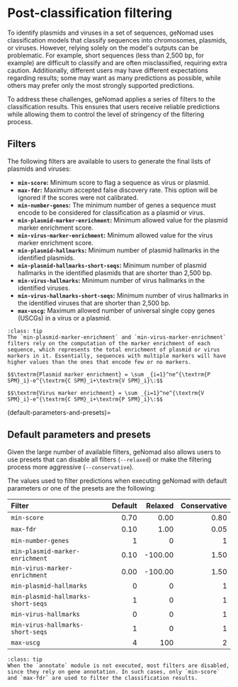 # Post-classification filtering

To identify plasmids and viruses in a set of sequences, geNomad uses classification models that classify sequences into chromosomes, plasmids, or viruses. However, relying solely on the model's outputs can be problematic. For example, short sequences (less than 2,500 bp, for example) are difficult to classify and are often misclassified, requiring extra caution. Additionally, different users may have different expectations regarding results; some may want as many predictions as possible, while others may prefer only the most strongly supported predictions.

To address these challenges, geNomad applies a series of filters to the classification results. This ensures that users receive reliable predictions while allowing them to control the level of stringency of the filtering process.

## Filters

The following filters are available to users to generate the final lists of plasmids and viruses:

- **`min-score`:** Minimum score to flag a sequence as virus or plasmid.
- **`max-fdr`:** Maximum accepted false discovery rate. This option will be ignored if the scores were not calibrated.
- **`min-number-genes`:** The minimum number of genes a sequence must encode to be considered for classification as a plasmid or virus.
- **`min-plasmid-marker-enrichment`:** Minimum allowed value for the plasmid marker enrichment score.
- **`min-virus-marker-enrichment`:** Minimum allowed value for the virus marker enrichment score.
- **`min-plasmid-hallmarks`:** Minimum number of plasmid hallmarks in the identified plasmids.
- **`min-plasmid-hallmarks-short-seqs`:** Minimum number of plasmid hallmarks in the identified plasmids that are shorter than 2,500 bp.
- **`min-virus-hallmarks`:** Minimum number of virus hallmarks in the identified viruses.
- **`min-virus-hallmarks-short-seqs`:** Minimum number of virus hallmarks in the identified viruses that are shorter than 2,500 bp.
- **`max-uscg`:** Maximum allowed number of universal single copy genes (USCGs) in a virus or a plasmid.

```{admonition} The marker enrichment filters
:class: tip
The `min-plasmid-marker-enrichment` and `min-virus-marker-enrichment` filters rely on the computation of the marker enrichment of each sequence, which represents the total enrichment of plasmid or virus markers in it. Essentially, sequences with multiple markers will have higher values than the ones that encode few or no markers.

$$\textrm{Plasmid marker enrichment} = \sum _{i=1}^ne^{\textrm{P SPM}_i}-e^{\textrm{C SPM}_i+\textrm{V SPM}_i}\:$$

$$\textrm{Virus marker enrichment} = \sum _{i=1}^ne^{\textrm{V SPM}_i}-e^{\textrm{C SPM}_i+\textrm{P SPM}_i}\:$$
```

(default-parameters-and-presets)=
## Default parameters and presets

Given the large number of available filters, geNomad also allows users to use presets that can disable all filters (`--relaxed`) or make the filtering process more aggressive (`--conservative`).

The values used to filter predictions when executing geNomad with default parameters or one of the presets are the following:

| Filter                             | Default | Relaxed | Conservative |
|:-----------------------------------|--------:|--------:|-------------:|
| `min-score`                        |    0.70 |    0.00 |         0.80 |
| `max-fdr`                          |    0.10 |    1.00 |         0.05 |
| `min-number-genes`                 |       1 |       0 |            1 |
| `min-plasmid-marker-enrichment`    |    0.10 | -100.00 |         1.50 |
| `min-virus-marker-enrichment`      |    0.00 | -100.00 |         1.50 |
| `min-plasmid-hallmarks`            |       0 |       0 |            1 |
| `min-plasmid-hallmarks-short-seqs` |       1 |       0 |            1 |
| `min-virus-hallmarks`              |       0 |       0 |            1 |
| `min-virus-hallmarks-short-seqs`   |       1 |       0 |            1 |
| `max-uscg`                         |       4 |     100 |            2 |

```{admonition} Post-classification filtering in the absence of gene annotation
:class: tip
When the `annotate` module is not executed, most filters are disabled, since they rely on gene annotation. In such cases, only `min-score` and `max-fdr` are used to filter the classification results.
```
